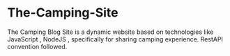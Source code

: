 # The-Camping-Site
The Camping Blog Site is a dynamic website based on technologies like JavaScript , NodeJS ,  specifically for sharing camping experience. RestAPI convention followed.

